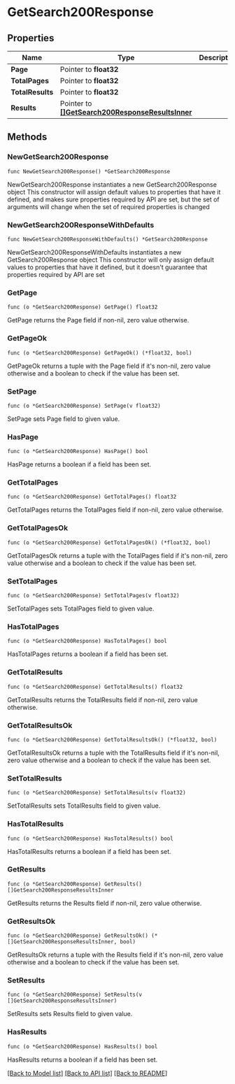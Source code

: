# GetSearch200Response

## Properties

Name | Type | Description | Notes
------------ | ------------- | ------------- | -------------
**Page** | Pointer to **float32** |  | [optional] 
**TotalPages** | Pointer to **float32** |  | [optional] 
**TotalResults** | Pointer to **float32** |  | [optional] 
**Results** | Pointer to [**[]GetSearch200ResponseResultsInner**](GetSearch200ResponseResultsInner.md) |  | [optional] 

## Methods

### NewGetSearch200Response

`func NewGetSearch200Response() *GetSearch200Response`

NewGetSearch200Response instantiates a new GetSearch200Response object
This constructor will assign default values to properties that have it defined,
and makes sure properties required by API are set, but the set of arguments
will change when the set of required properties is changed

### NewGetSearch200ResponseWithDefaults

`func NewGetSearch200ResponseWithDefaults() *GetSearch200Response`

NewGetSearch200ResponseWithDefaults instantiates a new GetSearch200Response object
This constructor will only assign default values to properties that have it defined,
but it doesn't guarantee that properties required by API are set

### GetPage

`func (o *GetSearch200Response) GetPage() float32`

GetPage returns the Page field if non-nil, zero value otherwise.

### GetPageOk

`func (o *GetSearch200Response) GetPageOk() (*float32, bool)`

GetPageOk returns a tuple with the Page field if it's non-nil, zero value otherwise
and a boolean to check if the value has been set.

### SetPage

`func (o *GetSearch200Response) SetPage(v float32)`

SetPage sets Page field to given value.

### HasPage

`func (o *GetSearch200Response) HasPage() bool`

HasPage returns a boolean if a field has been set.

### GetTotalPages

`func (o *GetSearch200Response) GetTotalPages() float32`

GetTotalPages returns the TotalPages field if non-nil, zero value otherwise.

### GetTotalPagesOk

`func (o *GetSearch200Response) GetTotalPagesOk() (*float32, bool)`

GetTotalPagesOk returns a tuple with the TotalPages field if it's non-nil, zero value otherwise
and a boolean to check if the value has been set.

### SetTotalPages

`func (o *GetSearch200Response) SetTotalPages(v float32)`

SetTotalPages sets TotalPages field to given value.

### HasTotalPages

`func (o *GetSearch200Response) HasTotalPages() bool`

HasTotalPages returns a boolean if a field has been set.

### GetTotalResults

`func (o *GetSearch200Response) GetTotalResults() float32`

GetTotalResults returns the TotalResults field if non-nil, zero value otherwise.

### GetTotalResultsOk

`func (o *GetSearch200Response) GetTotalResultsOk() (*float32, bool)`

GetTotalResultsOk returns a tuple with the TotalResults field if it's non-nil, zero value otherwise
and a boolean to check if the value has been set.

### SetTotalResults

`func (o *GetSearch200Response) SetTotalResults(v float32)`

SetTotalResults sets TotalResults field to given value.

### HasTotalResults

`func (o *GetSearch200Response) HasTotalResults() bool`

HasTotalResults returns a boolean if a field has been set.

### GetResults

`func (o *GetSearch200Response) GetResults() []GetSearch200ResponseResultsInner`

GetResults returns the Results field if non-nil, zero value otherwise.

### GetResultsOk

`func (o *GetSearch200Response) GetResultsOk() (*[]GetSearch200ResponseResultsInner, bool)`

GetResultsOk returns a tuple with the Results field if it's non-nil, zero value otherwise
and a boolean to check if the value has been set.

### SetResults

`func (o *GetSearch200Response) SetResults(v []GetSearch200ResponseResultsInner)`

SetResults sets Results field to given value.

### HasResults

`func (o *GetSearch200Response) HasResults() bool`

HasResults returns a boolean if a field has been set.


[[Back to Model list]](../README.md#documentation-for-models) [[Back to API list]](../README.md#documentation-for-api-endpoints) [[Back to README]](../README.md)


